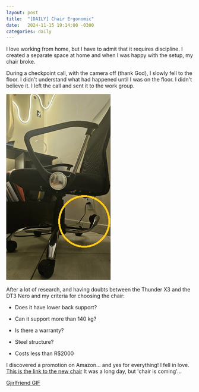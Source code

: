 ```yaml
---
layout: post
title:  "[DAILY] Chair Ergonomic"
date:   2024-11-15 19:14:00 -0300
categories: daily
---
```

I love working from home, but I have to admit that it requires discipline. I created a separate space at home and when I was happy with the setup, my chair broke.

During a checkpoint call, with the camera off (thank God), I slowly fell to the floor. I didn't understand what had happened until I was on the floor. I didn't believe it. I left the call and sent it to the work group.


![chair](assets/cadeira.jpg)

After a lot of research, and having doubts between the Thunder X3 and the DT3 Nero and my criteria for choosing the chair:

- Does it have lower back support?

- Can it support more than 140 kg?

- Is there a warranty?

- Steel structure?
  
- Costs less than R$2000


I discovered a promotion on Amazon... and yes for everything!  I fell in love. [This is the link to the new chair](https://amzn.to/4ewnTZs) It was a long day, but 'chair is coming'... 

<div class="tenor-gif-embed" data-postid="14457952604098199169" data-share-method="host" data-aspect-ratio="1" data-width="50%"><a href="https://tenor.com/view/gjirlfriend-gif-14457952604098199169">Gjirlfriend GIF</a></div> <script type="text/javascript" async src="https://tenor.com/embed.js"></script>

